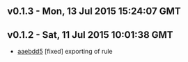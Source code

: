 v0.1.3 - Mon, 13 Jul 2015 15:24:07 GMT
--------------------------------------





v0.1.2 - Sat, 11 Jul 2015 10:01:38 GMT
--------------------------------------

- [aaebdd5](../../commit/aaebdd5) [fixed] exporting of rule
